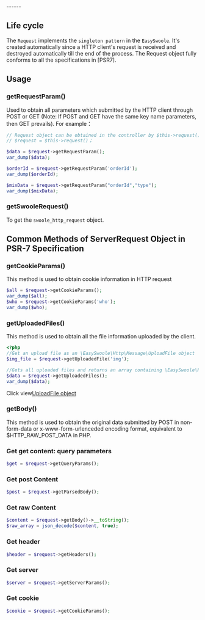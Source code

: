 <head>
     <title>EasySwoole route|swoole route|swoole Api service|swoole custom route</title>
     <meta content="text/html; charset=utf-8" http-equiv="Content-Type">
     <meta name="keywords" content="EasySwoole Request|swoole http|swoole Api document"/>
     <meta name="description" content="EasySwoole Request|swoole http|swoole Api document"/>
</head>
---<head>---

## Life cycle
The `Request` implements the `singleton pattern` in the `EasySwoole`. 
It's created automatically since a HTTP client's request is received and destroyed automatically till the end of the process. 
The Request object fully conforms to all the specifications in [PSR7].

## Usage

### getRequestParam()
Used to obtain all parameters which submitted by the HTTP client through POST or GET (Note: If POST and GET have the same key name parameters, then GET prevails).
For example：
```php
// Request object can be obtained in the controller by $this->request().
// $request = $this->request()；

$data = $request->getRequestParam();
var_dump($data);

$orderId = $request->getRequestParam('orderId');
var_dump($orderId);

$mixData = $request->getRequestParam("orderId","type");
var_dump($mixData);
```

### getSwooleRequest()
To get the `swoole_http_request` object.

## Common Methods of ServerRequest Object in PSR-7 Specification
### getCookieParams()
This method is used to obtain cookie information in HTTP request
```php
$all = $request->getCookieParams();
var_dump($all);
$who = $request->getCookieParams('who');
var_dump($who);
```

### getUploadedFiles()
This method is used to obtain all the file information uploaded by the client.
```php
<?php 
//Get an upload file as an \EasySwoole\Http\Message\UploadFile object
$img_file = $request->getUploadedFile('img');

//Gets all uploaded files and returns an array containing \EasySwoole\Http\Message\UploadFile objects
$data = $request->getUploadedFiles();
var_dump($data);
```
Click view[UploadFile object](./UploadFile.html)

### getBody()
This method is used to obtain the original data submitted by POST in non-form-data or x-www-form-urlenceded encoding format, 
equivalent to $HTTP_RAW_POST_DATA in PHP.

### Get get content: query parameters
```php
$get = $request->getQueryParams();
```

### Get post Content
```php
$post = $request->getParsedBody();
```

### Get raw Content
```php
$content = $request->getBody()->__toString();
$raw_array = json_decode($content, true);
```

### Get header
```php
$header = $request->getHeaders();
```

### Get server
```php
$server = $request->getServerParams();
```

### Get cookie
```php
$cookie = $request->getCookieParams();
```
